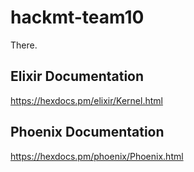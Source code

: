 # hackmt-team10

There.

## Elixir Documentation
https://hexdocs.pm/elixir/Kernel.html

## Phoenix Documentation
https://hexdocs.pm/phoenix/Phoenix.html
